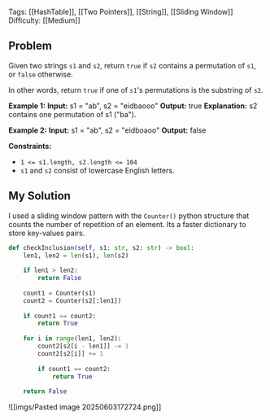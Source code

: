 Tags: [[HashTable]], [[Two Pointers]], [[String]], [[Sliding Window]]
Difficulty: [[Medium]]
## Problem
Given two strings `s1` and `s2`, return `true` if `s2` contains a permutation of `s1`, or `false` otherwise.

In other words, return `true` if one of `s1`'s permutations is the substring of `s2`.

**Example 1:**
**Input:** s1 = "ab", s2 = "eidbaooo"
**Output:** true
**Explanation:** s2 contains one permutation of s1 ("ba").

**Example 2:**
**Input:** s1 = "ab", s2 = "eidboaoo"
**Output:** false

**Constraints:**
- `1 <= s1.length, s2.length <= 104`
- `s1` and `s2` consist of lowercase English letters.

## My Solution
I used a sliding window pattern with the `Counter()` python structure that counts the number of repetition of an element. Its a faster dictionary to store key-values pairs.

```python
def checkInclusion(self, s1: str, s2: str) -> bool:
	len1, len2 = len(s1), len(s2)
	  
	if len1 > len2:
		return False
	  
	count1 = Counter(s1)
	count2 = Counter(s2[:len1])
	  
	if count1 == count2:
		return True
	  
	for i in range(len1, len2):
		count2[s2[i - len1]] -= 1
		count2[s2[i]] += 1
		  
		if count1 == count2:
			return True
	
	return False
```

![[imgs/Pasted image 20250603172724.png]]

